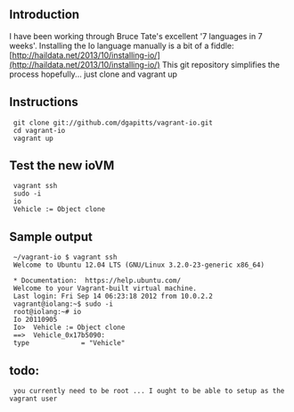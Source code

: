 Introduction
------------

I have been working through Bruce Tate's excellent '7 languages in 7 weeks'.
Installing the Io language manually is a bit of a fiddle: [http://haildata.net/2013/10/installing-io/](http://haildata.net/2013/10/installing-io/)
This git repository simplifies the process hopefully... just clone and vagrant up


Instructions
-------------

     git clone git://github.com/dgapitts/vagrant-io.git
     cd vagrant-io
     vagrant up

Test the new ioVM
-----------------

     vagrant ssh
     sudo -i
     io
     Vehicle := Object clone

Sample output
-------------

     ~/vagrant-io $ vagrant ssh
     Welcome to Ubuntu 12.04 LTS (GNU/Linux 3.2.0-23-generic x86_64)
     
     * Documentation:  https://help.ubuntu.com/
     Welcome to your Vagrant-built virtual machine.
     Last login: Fri Sep 14 06:23:18 2012 from 10.0.2.2
     vagrant@iolang:~$ sudo -i
     root@iolang:~# io
     Io 20110905
     Io>  Vehicle := Object clone
     ==>  Vehicle_0x17b5090:
     type             = "Vehicle"


todo: 
-----

     you currently need to be root ... I ought to be able to setup as the vagrant user


